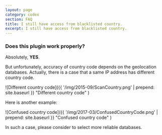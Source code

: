 ```yaml
---
layout: page
category: codex
section: FAQ
title: I still have access from blacklisted country.
excerpt: I still have access from blacklisted country.
---
```


### Does this plugin work properly? ###

Absolutely, **YES**.

But unfortunately, accuracy of country code depends on the geolocation 
databases. Actually, there is a case that a same IP address has different 
country code.

![Different country code]({{ '/img/2015-09/ScanCountry.png' | prepend: site.baseurl }}
 "Different country code"
)

Here is another example:

![Confused country code]({{ '/img/2017-03/ConfusedCountryCode.png' | prepend: site.baseurl }}
 "Confused country code"
)

In such a case, please consider to select more reliable databases.

[IP-Geo-Block]: https://wordpress.org/plugins/ip-geo-block/ "WordPress › IP Geo Block « WordPress Plugins"
